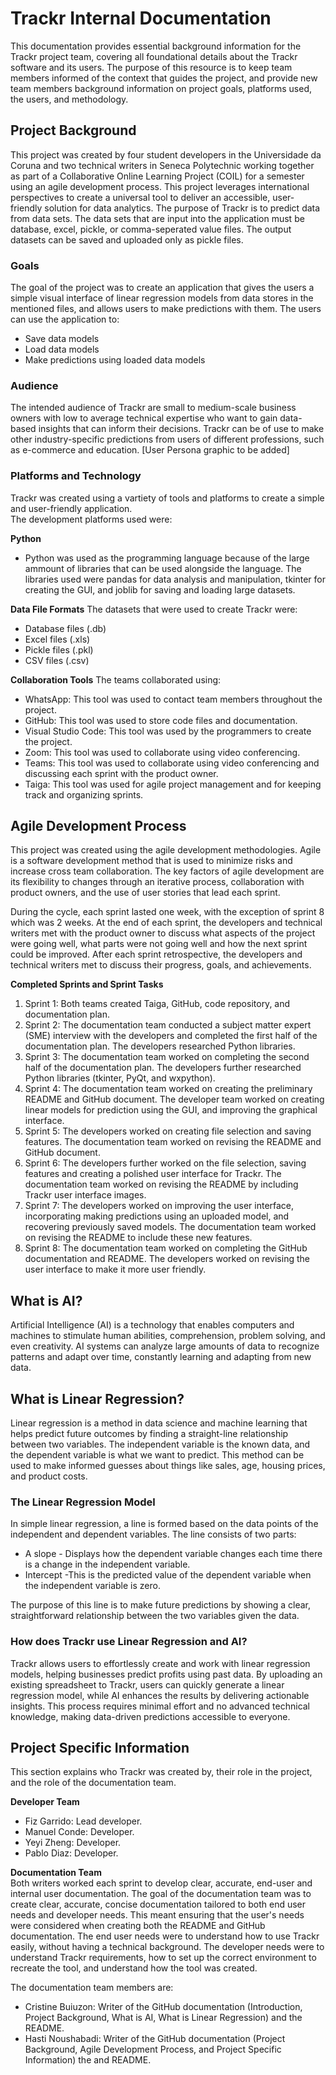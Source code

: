 # Trackr Internal Documentation
This documentation provides essential background information for the Trackr project team, covering all foundational details about the
Trackr software and its users. The purpose of this resource is to keep team members informed of the context that guides the project, and provide new team members background information on project goals, platforms used, the users, and methodology.

## Project Background
This project was created by four student developers in the Universidade da Coruna and two technical writers in Seneca Polytechnic working together as part of a Collaborative Online Learning Project (COIL) for a semester using an agile development process. This project leverages international perspectives to create a universal tool to deliver an accessible, user-friendly solution for data analytics.<be>
<be>
The purpose of Trackr is to predict data from data sets. The data sets that are input into the application must be database, excel, pickle, or comma-seperated value files. The output datasets can be saved and uploaded only as pickle files. 


### Goals
The goal of the project was to create an application that gives the users a simple visual interface of linear regression models from data stores in the mentioned files, and allows users to make predictions with them. The users can use the application to: <br>
- Save data models
- Load data models
- Make predictions using loaded data models

### Audience
The intended audience of Trackr are small to medium-scale business owners with low to average technical expertise who want to gain data-based insights that can inform their decisions.  Trackr can be of use to make other industry-specific predictions from users of different professions, such as e-commerce and education.
[User Persona graphic to be added] 

### Platforms and Technology 
Trackr was created using a vartiety of tools and platforms to create a simple and user-friendly application. <br>
The development platforms used were: <br>

**Python**
- Python was used as the programming language because of the large ammount of libraries that can be used alongside the language. The libraries used were pandas for data analysis and manipulation, tkinter for creating the GUI, and joblib for saving and loading large datasets.

**Data File Formats**
The datasets that were used to create Trackr were:
- Database files (.db)
- Excel files (.xls)
- Pickle files (.pkl)
- CSV files (.csv)

 **Collaboration Tools**
The teams collaborated using:
- WhatsApp: This tool was used to contact team members throughout the project.
- GitHub: This tool was used to store code files and documentation.
- Visual Studio Code: This tool was used by the programmers to create the project.
- Zoom: This tool was used to collaborate using video conferencing.
- Teams: This tool was used to collaborate using video conferencing and discussing each sprint with the product owner.
- Taiga: This tool was used for agile project management and for keeping track and organizing sprints.

## Agile Development Process
This project was created using the agile development methodologies. Agile is a software development method that is used to minimize risks and increase cross team collaboration. The key factors of agile development are its flexibility to changes through an iterative process, collaboration with product owners, and the use of user stories that lead each sprint. <br>

During the cycle, each sprint lasted one week, with the exception of sprint 8 which was 2 weeks. At the end of each sprint, the developers and technical writers met with the product owner to discuss what aspects of the project were going well, what parts were not going well and how the next sprint could be improved. After each sprint retrospective, the developers and technical writers met to discuss their progress, goals, and achievements. <br>

**Completed Sprints and Sprint Tasks**
1. Sprint 1: Both teams created Taiga, GitHub, code repository, and documentation plan.
2. Sprint 2: The documentation team conducted a subject matter expert (SME) interview with the developers and completed the first half of the documentation plan. The developers researched Python libraries.
3.  Sprint 3: The documentation team worked on completing the second half of the documentation plan. The developers further researched Python libraries (tkinter, PyQt, and wxpython).
4.  Sprint 4: The documentation team worked on creating the preliminary README and GitHub document. The developer team worked on creating linear models for prediction using the GUI, and improving the graphical interface.
5.  Sprint 5: The developers worked on creating file selection and saving features. The documentation team worked on revising the README and GitHub document.
6.  Sprint 6: The developers further worked on the file selection, saving features and creating a polished user interface for Trackr. The documentation team worked on revising the README by including Trackr user interface images.
7.  Sprint 7: The developers worked on improving the user interface, incorporating making predictions using an uploaded model, and recovering previously saved models. The documentation team worked on revising the README to include these new features.
8.  Sprint 8: The documentation team worked on completing the GitHub documentation and README. The developers worked on revising the user interface to make it more user friendly.

## What is AI? 
Artificial Intelligence (AI) is a technology that enables computers and machines to stimulate human abilities, comprehension, problem solving, and even creativity. AI systems can analyze large amounts of data to recognize patterns and adapt over time, constantly learning and adapting from new data.

## What is Linear Regression? 
Linear regression is a method in data science and machine learning that helps predict future outcomes by finding a straight-line relationship between two variables. The independent variable is the known data, and the dependent variable is what we want to predict. This method can be used to make informed guesses about things like sales, age, housing prices, and product costs. 

### The Linear Regression Model

In simple linear regression, a line is formed based on the data points of the independent and dependent variables. The line consists of two parts:
* A slope - Displays how the dependent variable changes each time there is a change in the independent variable.
* Intercept -This is the predicted value of the dependent variable when the independent variable is zero.

The purpose of this line is to make future predictions by showing a clear, straightforward relationship between
the two variables given the data.

### How does Trackr use Linear Regression and AI? 
Trackr allows users to effortlessly create and work with linear regression models, helping businesses predict profits using past data. By uploading an existing spreadsheet to Trackr, users can quickly generate a linear regression model, while AI enhances the results by delivering actionable insights. This process requires minimal effort and no advanced technical knowledge, making data-driven predictions accessible to everyone.

## Project Specific Information
This section explains who Trackr was created by, their role in the project, and the role of the documentation team. <br>

**Developer Team** <br>
- Fiz Garrido: Lead developer.
- Manuel Conde: Developer.
- Yeyi Zheng: Developer.
- Pablo Diaz: Developer.

**Documentation Team** <br>
Both writers worked each sprint to develop clear, accurate, end-user and internal user documentation. The goal of the documentation team was to create clear, accurate, concise documentation tailored to both end user needs and developer needs. This meant ensuring that the user's needs were considered when creating both the README and GitHub documentation. The end user needs were to understand how to use Trackr easily, without having a technical background. The developer needs were to understand Trackr requirements, how to set up the correct environment to recreate the tool, and understand how the tool was created. <br>

The documentation team members are:

- Cristine Buiuzon: Writer of the GitHub documentation (Introduction, Project Background, What is AI, What is Linear Regression) and the README.
- Hasti Noushabadi: Writer of the GitHub documentation (Project Background, Agile Development Process, and Project Specific Information) the and README.
